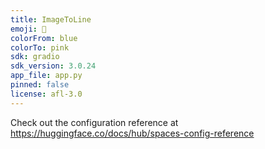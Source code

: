 ```yaml
---
title: ImageToLine
emoji: 💩
colorFrom: blue
colorTo: pink
sdk: gradio
sdk_version: 3.0.24
app_file: app.py
pinned: false
license: afl-3.0
---
```


Check out the configuration reference at https://huggingface.co/docs/hub/spaces-config-reference
